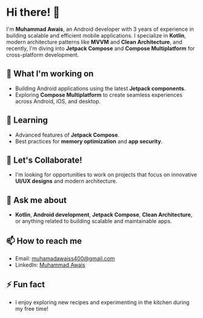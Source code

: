 # Hi there! 👋

I'm **Muhammad Awais**, an Android developer with 3 years of experience in building scalable and efficient mobile applications. I specialize in **Kotlin**, modern architecture patterns like **MVVM** and **Clean Architecture**, and recently, I'm diving into **Jetpack Compose** and **Compose Multiplatform** for cross-platform development.

## 🔧 What I'm working on
- Building Android applications using the latest **Jetpack components**.
- Exploring **Compose Multiplatform** to create seamless experiences across Android, iOS, and desktop.
  
## 🌱 Learning
- Advanced features of **Jetpack Compose**.
- Best practices for **memory optimization** and **app security**.

## 🤝 Let's Collaborate!
- I'm looking for opportunities to work on projects that focus on innovative **UI/UX designs** and modern architecture.
  
## 💬 Ask me about
- **Kotlin**, **Android development**, **Jetpack Compose**, **Clean Architecture**, or anything related to building scalable and maintainable apps.

## 📫 How to reach me
- Email: [muhamadawaiss400@gmail.com](mailto:muhamadawaiss400@gmail.com)
- LinkedIn: [Muhammad Awais](https://www.linkedin.com/in/awaiss400/)

## ⚡ Fun fact
- I enjoy exploring new recipes and experimenting in the kitchen during my free time!
